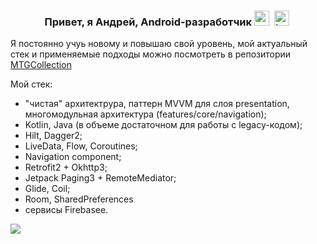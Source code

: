 <div id="header" align="center">
  <h3>Привет, я Андрей, Android-разработчик 
  <img src="https://cdn.jsdelivr.net/gh/devicons/devicon/icons/android/android-original.svg" title="android" width="24" height="24"/>&nbsp;
  <img src="https://cdn.jsdelivr.net/gh/devicons/devicon/icons/kotlin/kotlin-original.svg" title="kotlin" width="24" height="24"/>&nbsp;
  </h3>
</div>

<div id="watchthis" align="left">
  <P>
    Я постоянно учуь новому и повышаю свой уровень, мой актуальный стек и применяемые подходы можно посмотреть в репозитории <a href="https://github.com/andreikslpv/MTGCollection"> MTGCollection </a>
  </P>  
</div>                                                                                                                           

Мой стек:
- "чистая" архитектрура, паттерн MVVM для слоя presentation, многомодульная архитектура (features/core/navigation);
- Kotlin, Java (в объеме достаточном для работы с legacy-кодом);
- Hilt, Dagger2;
- LiveData, Flow, Coroutines;
- Navigation component;
- Retrofit2 + Okhttp3;
- Jetpack Paging3 + RemoteMediator;
- Glide, Coil;
- Room, SharedPreferences
- сервисы Firebasee.

![](http://github-profile-summary-cards.vercel.app/api/cards/profile-details?username=andreikslpv&theme=default)

<!--
**andreikslpv/andreikslpv** is a ✨ _special_ ✨ repository because its `README.md` (this file) appears on your GitHub profile.

Here are some ideas to get you started:

- 🔭 I’m currently working on ...
- 🌱 I’m currently learning ...
- 👯 I’m looking to collaborate on ...
- 🤔 I’m looking for help with ...
- 💬 Ask me about ...
- 📫 How to reach me: ...
- 😄 Pronouns: ...
- ⚡ Fun fact: ...
-->
